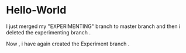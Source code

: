 # Hello-World
I just merged my "EXPERIMENTING" branch to master branch and then i deleted the experimenting branch .

Now , i have again created the Experiment branch .
